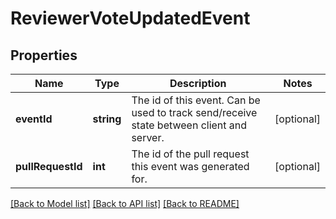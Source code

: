 # ReviewerVoteUpdatedEvent

## Properties
Name | Type | Description | Notes
------------ | ------------- | ------------- | -------------
**eventId** | **string** | The id of this event. Can be used to track send/receive state between client and server. | [optional] 
**pullRequestId** | **int** | The id of the pull request this event was generated for. | [optional] 

[[Back to Model list]](../README.md#documentation-for-models) [[Back to API list]](../README.md#documentation-for-api-endpoints) [[Back to README]](../README.md)



